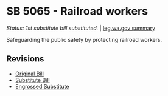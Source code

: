 # SB 5065 - Railroad workers
*Status: 1st substitute bill substituted.* | [leg.wa.gov summary](https://app.leg.wa.gov/billsummary?BillNumber=5065&Year=2021)

Safeguarding the public safety by protecting railroad workers.

## Revisions
* [Original Bill](1/)
* [Substitute Bill](S/)
* [Engrossed Substitute](S.E/)
